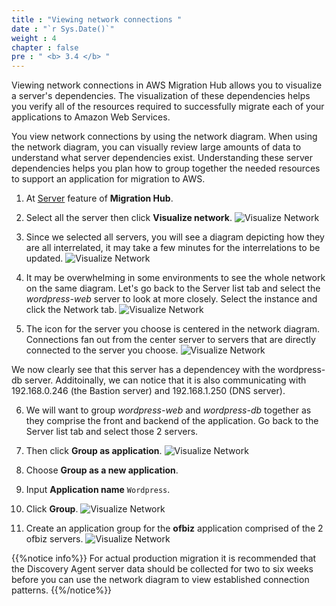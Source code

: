 ```yaml
---
title : "Viewing network connections "
date : "`r Sys.Date()`"
weight : 4
chapter : false
pre : " <b> 3.4 </b> "
---
```


Viewing network connections in AWS Migration Hub allows you to visualize a server's dependencies. The visualization of these dependencies helps you verify all of the resources required to successfully migrate each of your applications to Amazon Web Services.

You view network connections by using the network diagram. When using the network diagram, you can visually review large amounts of data to understand what server dependencies exist. Understanding these server dependencies helps you plan how to group together the needed resources to support an application for migration to AWS.

1. At [Server](https://us-west-2.console.aws.amazon.com/migrationhub/home?region=us-west-2#/discover/servers) feature of **Migration Hub**.
2. Select all the server then click **Visualize network**.
![Visualize Network](/images/3.discoveryexistinginfra/3.4visualizenetwork/3.4.1visualizenetwork.png?width=90pc)

3. Since we selected all servers, you will see a diagram depicting how they are all interrelated, it may take a few minutes for the interrelations to be updated.
![Visualize Network](/images/3.discoveryexistinginfra/3.4visualizenetwork/3.4.2visualizenetwork.png?width=90pc)

4. It may be overwhelming in some environments to see the whole network on the same diagram. Let's go back to the Server list tab and select the *wordpress-web* server to look at more closely. Select the instance and click the Network tab.
![Visualize Network](/images/3.discoveryexistinginfra/3.4visualizenetwork/3.4.3visualizenetwork.png?width=90pc)

5. The icon for the server you choose is centered in the network diagram. Connections fan out from the center server to servers that are directly connected to the server you choose.
![Visualize Network](/images/3.discoveryexistinginfra/3.4visualizenetwork/3.4.4visualizenetwork.png?width=90pc)

We now clearly see that this server has a dependencey with the wordpress-db server. Additoinally, we can notice that it is also communicating with 192.168.0.246 (the Bastion server) and 192.168.1.250 (DNS server).

6. We will want to group *wordpress-web* and *wordpress-db* together as they comprise the front and backend of the application. Go back to the Server list tab and select those 2 servers.
7. Then click **Group as application**.
![Visualize Network](/images/3.discoveryexistinginfra/3.4visualizenetwork/3.4.5visualizenetwork.png?width=90pc)

8. Choose **Group as a new application**.
9. Input **Application name** ```Wordpress```.
10. Click **Group**.
![Visualize Network](/images/3.discoveryexistinginfra/3.4visualizenetwork/3.4.6visualizenetwork.png?width=90pc)

11. Create an application group for the **ofbiz** application comprised of the 2 ofbiz servers.
![Visualize Network](/images/3.discoveryexistinginfra/3.4visualizenetwork/3.4.7visualizenetwork.png?width=90pc)

 {{%notice info%}}
For actual production migration it is recommended that the Discovery Agent server data should be collected for two to six weeks before you can use the network diagram to view established connection patterns.
{{%/notice%}}
